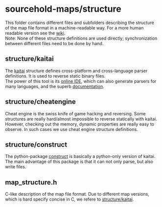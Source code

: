 # sourcehold-maps/structure

This folder contains different files and subfolders describing the structure of the map file format in a machine-readable way. For a more human readable version see the [wiki](https://github.com/sourcehold/sourcehold-maps/wiki).  
Note: None of these structure definitions are used directly; synchronization between different files need to be done by hand.

## structure/kaitai
The [kaitai](https://kaitai.io/) structure defines cross-platform and cross-language parser definitions. It is used to reverse static binary files.  
The power of this tool is its [online IDE](https://ide.kaitai.io/), which can also generate parsers for many languages, and the superb [documentation](https://doc.kaitai.io/user_guide.html).

## structure/cheatengine
Cheat engine is the swiss knife of game hacking and reversing. Some structures are really hard/almost impossible to reverse statically with kaitai. However, checking out the memory, dynamic properties are really easy to observe. In such cases we use cheat engine structure definitions.

## structure/construct
The python-package [construct](https://construct.readthedocs.io/en/latest/) is basically a python-only version of kaitai. The main advantage of this package is that it can not only parse, but also write files.

## map_structure.h
C-like description of the map file format. Due to different map versions, which is hard specify concise in C, we refere to [structure/kaitai](#structure/kaitai).